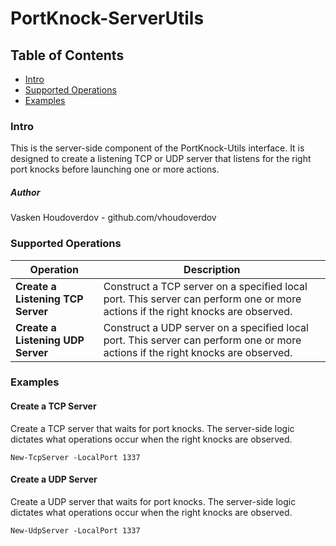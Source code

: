 # PortKnock-ServerUtils

## Table of Contents
* [Intro](#intro)
* [Supported Operations](#operations)
* [Examples](#examples)

### <a name="intro"></a>Intro
This is the server-side component of the PortKnock-Utils interface.  It is designed to create a listening TCP or UDP server that listens for the right port knocks before launching one or more actions.

#####  Author
Vasken Houdoverdov  - github.com/vhoudoverdov

### <a name="operations"></a>Supported Operations

| Operation | Description |
| --- | --- |
| **Create a Listening TCP Server** | Construct a TCP server on a specified local port.  This server can perform one or more actions if the right knocks are observed. |
| **Create a Listening UDP Server** | Construct a UDP server on a specified local port.  This server can perform one or more actions if the right knocks are observed. |


### <a name="examples"></a>Examples
#### Create a TCP Server
Create a TCP server that waits for port knocks.  The server-side logic dictates what operations occur when the right knocks are observed.
```
New-TcpServer -LocalPort 1337
```

#### Create a UDP Server
Create a UDP server that waits for port knocks.  The server-side logic dictates what operations occur when the right knocks are observed.
```
New-UdpServer -LocalPort 1337
```
